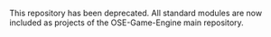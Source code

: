 This repository has been deprecated.
All standard modules are now included as projects of the OSE-Game-Engine main repository.